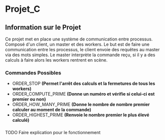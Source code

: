 # Projet_C

## Information sur le Projet 

Ce projet met en place une système de communication entre processus. Composé d'un client, un master et des workers. 
Le but est de faire une communication entre les processus, le client envoie des requêtes au master via des mots simples. Le master interprète la commande reçu, si il y a des calculs à faire alors les workers rentrent en scène. 

### Commandes Possibles

* ORDER_STOP **(Permet l'arrêt des calculs et la fermetures de tous les workers)**
* ORDER_COMPUTE_PRIME **(Donne un numéro et vérifie si celui-ci est premier ou non)**
* ORDER_HOW_MANY_PRIME **(Donne le nombre de nombre premier calculer au moment de la commande)**
* ORDER_HIGHEST_PRIME  **(Renvoie le nombre premier le plus élevé calculé)**

###
TODO Faire explication pour le fonctionnement


